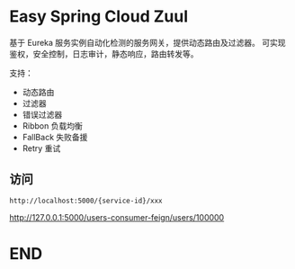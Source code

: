 # Easy Spring Cloud Zuul

基于 Eureka 服务实例自动化检测的服务网关，提供动态路由及过滤器。
可实现鉴权，安全控制，日志审计，静态响应，路由转发等。

支持：

- 动态路由
- 过滤器
- 错误过滤器
- Ribbon 负载均衡
- FallBack 失败备援
- Retry 重试

## 访问

```
http://localhost:5000/{service-id}/xxx
```

http://127.0.0.1:5000/users-consumer-feign/users/100000

# END